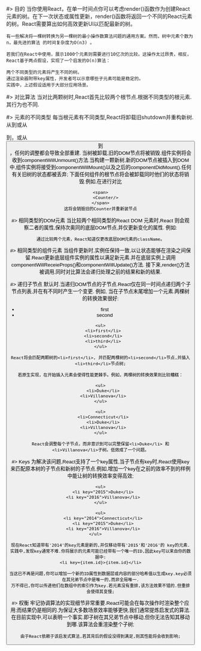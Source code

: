 #> 目的
    当你使用React，在单一时间点你可以考虑render()函数作为创建React元素的树。在下一次状态或属性更新，render()函数将返回一个不同的React元素的树。React需要算出如何高效更新UI以匹配最新的树。
    
    有一些解决将一棵树转换为另一棵树的最小操作数算法问题的通用方案。然而，树中元素个数为n，最先进的算法 的时间复杂度为O(n3) 。
    
    若我们在React中使用，展示1000个元素则需要进行10亿次的比较。这操作太过昂贵，相反，React基于两点假设，实现了一个启发的O(n)算法：
    
    两个不同类型的元素将产生不同的树。
    通过渲染器附带key属性，开发者可以示意哪些子元素可能是稳定的。
    实践中，上述假设适用于大部分应用场景。

#> 对比算法
    当对比两颗树时,React首先比较两个根节点.根据不同类型的根元素.其行为也不同.
    
#> 元素的不同类型
    每当根元素有不同类型,React将卸载旧shutdown并重构新树.从<a>到<img>或从<Article>到<Comment>，或从<Button> 到 <div>，任何的调整都会导致全部重建.
    当树被卸载,旧的DOM节点将被销毁.组件实例将会收到componentWillUnmount()方法.当构建一颗新树,新的DOM节点被插入到DOM中,组件实例将接受到componentWillMount()以及之后的componentDidMount().任何有关旧树的状态都被丢弃;
    下面任何组件的根节点将会被卸载同时他们的状态将销毁.例如,在进行对比
    <div>
        <Counter/>
    </div>  
    
    <span>
        <Counter/>
    </span>
    这将会销毁旧的Counter并重新装节点

#> 相同类型的DOM元素
    当比较两个相同类型的React DOM 元素时,React 则会观察二者的属性,保持次奥同的底层DOM节点,并仅更新变化的属性.
    例如:
       <div className="before" title="stuff" /> 
       <div className="after" title="stuff" /> 
    
    通过比较两个元素，React知道仅更改底层DOM元素的className。
    
#> 相同类型的组件元素
    当组件更新时,实例任保持一致,以让状态能够在渲染之间保留.React更新底层组件实例的属性以满足新元素.并在底层实例上调用componentWillReceieProps()和componentWillUpdate()方法.
    接下来,render()方法被调用,同时对比算法会递归处理之前的结果和新的结果.

#> 递归子节点
    默认时.当递归DOM节点的子节点.React仅在同一时间点递归两个子节点列表,并在有不同时产生一个变更.
    例如, 当在子节点末尾增加一个元素.两棵树的转换效果很好:
    <ul>
      <li>first</li>
      <li>second</li>
    </ul>
    
    <ul>
      <li>first</li>
      <li>second</li>
      <li>third</li>
    </ul>
    
    React将会匹配两颗树的<li>first</li>, 并匹配两棵树的<li>second</li>节点,并插入<li>third</li>节点树;
    
    若原生实现，在开始插入元素会使得性能更棘手。例如，两棵树的转换效果则比较糟糕：
    
    <ul>
      <li>Duke</li>
      <li>Villanova</li>
    </ul>
    
    <ul>
      <li>Connecticut</li>
      <li>Duke</li>
      <li>Villanova</li>
    </ul>
    
    React会调整每个子节点，而非意识到可以完整保留<li>Duke</li> 和 <li>Villanova</li>子树。低效成了一个问题。
    
#> Keys
    为解决该问题,React支持了一个key属性,当子节点有key时,React使用key来匹配原本树的子节点和新树的子节点.例如,增加一个key在之前的效率不到的样例中能让树的转换效率变得高效;
    
    <ul>
      <li key="2015">Duke</li>
      <li key="2016">Villanova</li>
    </ul>
    
    <ul>
      <li key="2014">Connecticut</li>
      <li key="2015">Duke</li>
      <li key="2016">Villanova</li>
    </ul>    
    
    现在React知道带有'2014'的key元素是新的,并仅移动带有'2015'和'2016'的 key的元素.实践中,发现key通常不难.你将展示的元素可能已经带有一个唯一的ID,因此key可以来自你的数据中:
    <li key={item.id}>{item.id}</li>
    
    当这已不再是问题,你可以增加一个新的ID属性到数据层或内容的部分哈希值以生成key.key必须在其兄弟节点中是唯一的,而非全局唯一.
    万不得已,你可以传递他们在数组中的索引作为key.若元素没有重排,该方法效果不错的.但重排会使得其变慢;
    
#> 权衡
    牢记协调算法的实现细节非常重要.React可能会在每次操作时渲染整个应用;而结果仍是相同的.为保证大多数场景效率能够更快,我们通常提炼启发式的算法.
    在目前实现中,可以表明一个事实.即子树在其兄弟节点中移动,但你无法告知其移动到哪.该算法会重渲染整个子树;
    
    由于React依赖于该启发式算法,若其背后的假设没得到满足,则其性能将会收到影响;
    
    
        
        
        
        
        
        
        
        
        
        
        
        
        
        
        
        
        
        
        
        
        
        
        
        
        
        
        
        
        
        
        
        
        
        